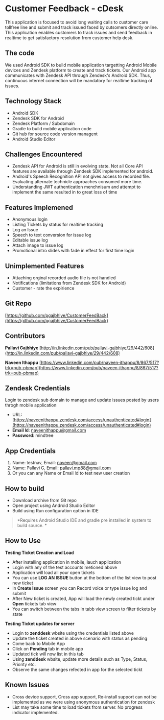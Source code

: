 Customer Feedback - cDesk
=====================

This application is focused to avoid long waiting calls to customer care tollfree line and submit and track issued faced by cutsomers directly online. This application enables customers to track issues and send feedback in realtime to get satisfactory resolution from customer help desk.

The code
--------
We used Android SDK to build mobile application targetting Android Mobile devices and 
Zendesk platform to create and track tickets. Our Android app communicates with Zendesk API through Zendesk's Android SDK. Thus, continuous internet connection will be mandatory for realtime tracking of issues.

Technology Stack
---
- Android SDK
- Zendesk SDK for Android
- Zendesk Platform / Subdomain
- Gradle to build mobile application code
- Git hub for source code version managent
- Android Studio Editor 

Challenges Encountered
---
- Zendesk API for Android is still in evolving state. Not all Core API features are available through Zendesk SDK implemented for android.
- Android's Speech Recognition API not gives access to recorded file. Evaluating alternate technicle approaches consumed more time.
- Understanding JWT authentication menchnisum and attempt to implement the same resulted in to great loss of time

Features Implemened
---
- Anonymous login
- Listing Tickets by status for realtime tracking
- Log an Issue
- Speech to text conversion for issue log
- Editable issue log
- Attach image to issue log
- Promotional intro slides with fade in effect for first time login

Unimplemented Features
---
- Attaching orginal recorded audio file is not handled
- Notifications (limitations from Zendesk SDK for Android)
- Customer - rate the expirience

Git Repo
----
[https://github.com/pgajbhiye/CustomerFeedBack](https://github.com/pgajbhiye/CustomerFeedBack)

Contributors
--
**Pallavi Gajbhiye** [http://in.linkedin.com/pub/pallavi-gajbhiye/29/442/608](http://in.linkedin.com/pub/pallavi-gajbhiye/29/442/608)

**Naveen Ithappu** [https://www.linkedin.com/pub/naveen-ithappu/8/867/517?trk=pub-pbmap](https://www.linkedin.com/pub/naveen-ithappu/8/867/517?trk=pub-pbmap)

Zendesk Credentials
--
Login to zendesk sub domain to manage and update issues posted by users throgh mobile application

- URL: [https://naveenithappu.zendesk.com/access/unauthenticated#login](https://naveenithappu.zendesk.com/access/unauthenticated#login)
- **Email Id**: naveenithappu@gmail.com
- **Password**: mindtree

App Credentials
--
1. Name: testnav, Email: naveen@gmail.com
2. Name: Pallavi G, Email: pallavi.mp88@gmail.com
3. Or you can any Name or Email Id to test new user creation

How to build
------------
- Download archive from Git repo
- Open project using Android Studio Editor
- Build using Run configuration option in IDE

> *Requires Android Studio IDE and gradle pre installed in system to build source. * 


How to Use
--

**Testing Ticket Creation and Load**

- After installing application in mobile, lauch application
- Login with any of the test accounts metioned above
- Application will load all your open tickets
- You can use **LOG AN ISSUE** button at the bottom of the list view to post new ticket
- In **Create Issue** screen you can Record voice or type issue log and submit
- After New ticket is created, App will load the newly created tickt under **Open** tickets tab view
- You can switch between the tabs in tabb view screen to filter tickets by state

**Testing Ticket updates for server**

- Login to **zenddesk** wbsite using the credentials listed above
- Update the ticket created in above scenario with status as pending
- Come back to Mobile App
- Click on **Pending** tab in mobile app
- Updated tick will now list in this tab
- Using **zenddesk** wbsite, update more details such as Type, Status, Priority etc.
- Observe the same changes refected in app for the selected tickt


Known Issues
------------
- Cross device support, Cross app support, Re-install support can not be implemented as we were using anonymous authentication for zendesk
- List may take some time to load tickets from server. No progress indicator implemented.

